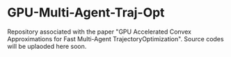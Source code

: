 # GPU-Multi-Agent-Traj-Opt
Repository associated with the paper "GPU Accelerated Convex Approximations for Fast Multi-Agent TrajectoryOptimization". Source codes will be uplaoded here soon.
